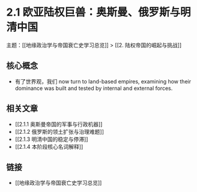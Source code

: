 # 2.1 欧亚陆权巨兽：奥斯曼、俄罗斯与明清中国

主题：[[地缘政治学与帝国衰亡史学习总览]] > [[2. 陆权帝国的崛起与挑战]]

## 核心概念

- 有了世界观，我们 now turn to land-based empires, examining how their dominance was built and tested by internal and external forces.

## 相关文章

- [[2.1.1 奥斯曼帝国的军事与行政机器]]
- [[2.1.2 俄罗斯的领土扩张与治理难题]]
- [[2.1.3 明清中国的稳定与停滞]]
- [[2.1.4 本阶段核心名词解释]]

## 链接

- [[地缘政治学与帝国衰亡史学习总览]]
